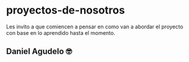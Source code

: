 # proyectos-de-nosotros

Les invito a que comiencen a pensar en como van a abordar el proyecto con base en lo aprendido hasta el momento.
## Daniel Agudelo 🤓
